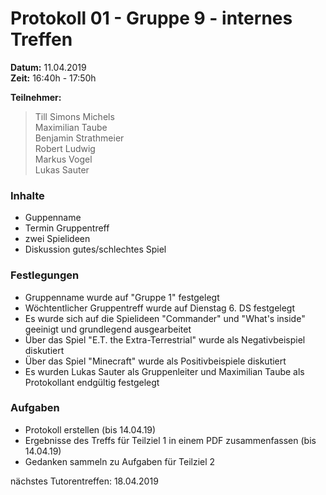 # Protokoll 01 - Gruppe 9 - internes Treffen

**Datum:** 11.04.2019  
**Zeit:** 16:40h - 17:50h

**Teilnehmer:**
> Till Simons Michels  
> Maximilian Taube  
> Benjamin Strathmeier  
> Robert Ludwig  
> Markus Vogel  
> Lukas Sauter


### Inhalte
- Guppenname
- Termin Gruppentreff  
- zwei Spielideen  
- Diskussion gutes/schlechtes Spiel

### Festlegungen
- Gruppenname wurde auf "Gruppe 1" festgelegt
- Wöchtentlicher Gruppentreff wurde auf Dienstag 6. DS festgelegt
- Es wurde sich auf die Spielideen "Commander" und "What's inside" geeinigt und grundlegend ausgearbeitet
- Über das Spiel "E.T. the Extra-Terrestrial" wurde als Negativbeispiel diskutiert
- Über das Spiel "Minecraft" wurde als Positivbeispiele diskutiert
- Es wurden Lukas Sauter als Gruppenleiter und Maximilian Taube als Protokollant endgültig festgelegt

### Aufgaben
- Protokoll erstellen (bis 14.04.19)
- Ergebnisse des Treffs für Teilziel 1 in einem PDF zusammenfassen (bis 14.04.19)
- Gedanken sammeln zu Aufgaben für Teilziel 2  

nächstes Tutorentreffen: 18.04.2019
